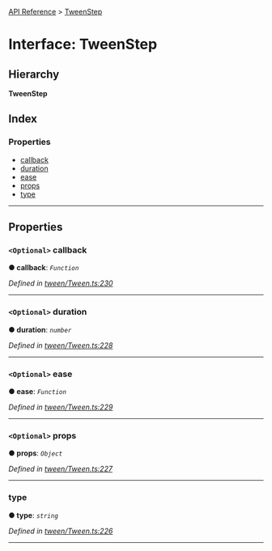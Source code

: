 [API Reference](../README.md) > [TweenStep](../interfaces/tweenstep.md)

# Interface: TweenStep

## Hierarchy

**TweenStep**

## Index

### Properties

* [callback](tweenstep.md#callback)
* [duration](tweenstep.md#duration)
* [ease](tweenstep.md#ease)
* [props](tweenstep.md#props)
* [type](tweenstep.md#type)

---

## Properties

<a id="callback"></a>

### `<Optional>` callback

**● callback**: *`Function`*

*Defined in [tween/Tween.ts:230](https://github.com/Lanfei/playable.js/blob/76571fa/src/tween/Tween.ts#L230)*

___
<a id="duration"></a>

### `<Optional>` duration

**● duration**: *`number`*

*Defined in [tween/Tween.ts:228](https://github.com/Lanfei/playable.js/blob/76571fa/src/tween/Tween.ts#L228)*

___
<a id="ease"></a>

### `<Optional>` ease

**● ease**: *`Function`*

*Defined in [tween/Tween.ts:229](https://github.com/Lanfei/playable.js/blob/76571fa/src/tween/Tween.ts#L229)*

___
<a id="props"></a>

### `<Optional>` props

**● props**: *`Object`*

*Defined in [tween/Tween.ts:227](https://github.com/Lanfei/playable.js/blob/76571fa/src/tween/Tween.ts#L227)*

___
<a id="type"></a>

###  type

**● type**: *`string`*

*Defined in [tween/Tween.ts:226](https://github.com/Lanfei/playable.js/blob/76571fa/src/tween/Tween.ts#L226)*

___

